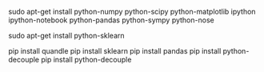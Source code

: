 sudo apt-get install python-numpy python-scipy python-matplotlib ipython ipython-notebook python-pandas python-sympy python-nose

sudo apt-get install python-sklearn  


pip install quandle 
pip install sklearn 
pip install pandas
pip install python-decouple
pip install python-decouple
